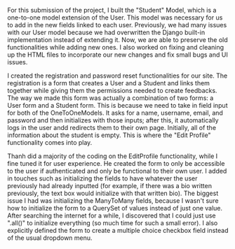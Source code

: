 For this submission of the project, I built the "Student" Model, which is a one-to-one model extension of the User. This model was necessary for us to add in the new fields linked to each user. Previously, we had many issues with our User model because we had overwritten the Django built-in implementation instead of extending it. Now, we are able to preserve the old functionalities while adding new ones. I also worked on fixing and cleaning up the HTML files to incorporate our new changes and fix small bugs and UI issues.

I created the registration and password reset functionalities for our site. The registration is a form that creates a User and a Student and links them together while giving them the permissions needed to create feedbacks. The way we made this form was actually a combination of two forms: a User form and a Student form. This is because we need to take in field input for both of the OneToOneModels. It asks for a name, username, email, and password and then initializes with those inputs; after this, it automatically logs in the user andd redirects them to their own page. Initially, all of the information about the student is empty. This is where the "Edit Profile" functionality comes into play. 

Thanh did a majority of the coding on the EditProfile functionality, while I fine tuned it for user experience. He created the form to only be accessible to the user if authenticated and only be functional to their own user. I added in touches such as initializing the fields to have whatever the user previously had already inputted (for example, if there was a bio written previously, the text box would initialize with that written bio). The biggest issue I had was initializing the ManyToMany fields, because I wasn't sure how to initialize the form to a QuerySet of values instead of just one value. After searching the internet for a while, I discovered that I could just use ".all()" to initialize everything (so much time for such a small error). I also explicitly defined the form to create a multiple choice checkbox field instead of the usual dropdown menu.

